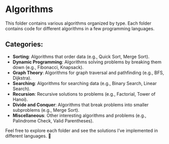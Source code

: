 # Algorithms

This folder contains various algorithms organized by type. Each folder contains code for different algorithms in a few programming languages.

## Categories:
- **Sorting**: Algorithms that order data (e.g., Quick Sort, Merge Sort).
- **Dynamic Programming**: Algorithms solving problems by breaking them down (e.g., Fibonacci, Knapsack).
- **Graph Theory**: Algorithms for graph traversal and pathfinding (e.g., BFS, Dijkstra).
- **Searching**: Algorithms for searching data (e.g., Binary Search, Linear Search).
- **Recursion**: Recursive solutions to problems (e.g., Factorial, Tower of Hanoi).
- **Divide and Conquer**: Algorithms that break problems into smaller subproblems (e.g., Merge Sort).
- **Miscellaneous**: Other interesting algorithms and problems (e.g., Palindrome Check, Valid Parentheses).

Feel free to explore each folder and see the solutions I’ve implemented in different languages. 🙂
